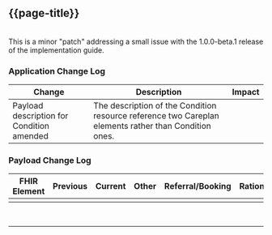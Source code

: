 
<div class="bars-blg-expander">
<div class="bars-blg-expander-entry" id="v1.0.0-beta.2">

## {{page-title}}
<br>
This is a minor "patch" addressing a small issue with the 1.0.0-beta.1 release of the implementation guide.
<br>

### Application Change Log


| Change                                    | Description        | Impact                                                                  | 
|-------------------------------------------|--------------------|-------------------------------------------------------------------------|
| Payload description for Condition amended                  | The description of the Condition resource reference two Careplan elements rather than Condition ones.   |                                                                         |Correction. No change for suppliers.
    
### Payload Change Log


| FHIR Element                                         | Previous | Current    | Other   | Referral/Booking | Rationale                                                                                       |  Impact  |
|------------------------------------------------------|----------|------------|---------|------------------|-------------------------------------------------------------------------------------------------|----------|
| | || |                                ||

</div>
</div>
<br>
<hr>